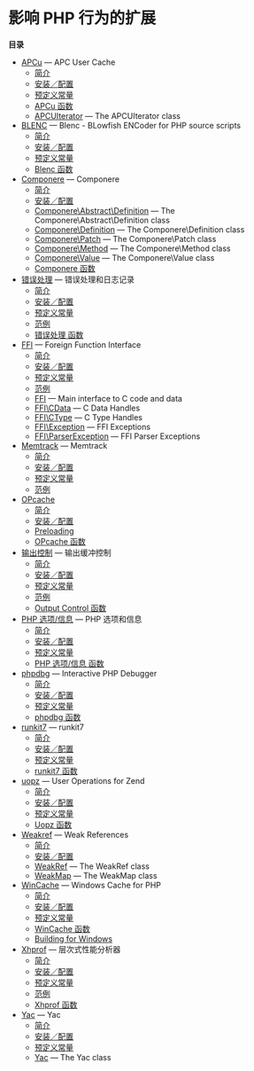 影响 PHP 行为的扩展
===================

**目录**

-   [APCu](/book/apcu.html) — APC User Cache
    -   [简介](/intro/apcu.html)
    -   [安装／配置](/apcu/setup.html)
    -   [预定义常量](/apcu/constants.html)
    -   [APCu 函数](/ref/apcu.html)
    -   [APCUIterator](/class/apcuiterator.html) — The APCUIterator
        class
-   [BLENC](/book/blenc.html) — Blenc - BLowfish ENCoder for PHP source
    scripts
    -   [简介](/intro/blenc.html)
    -   [安装／配置](/blenc/setup.html)
    -   [预定义常量](/blenc/constants.html)
    -   [Blenc 函数](/ref/blenc.html)
-   [Componere](/book/componere.html) — Componere
    -   [简介](/intro/componere.html)
    -   [安装／配置](/componere/setup.html)
    -   [Componere\\Abstract\\Definition](/class/componere-abstract-definition.html)
        — The Componere\\Abstract\\Definition class
    -   [Componere\\Definition](/class/componere-definition.html) — The
        Componere\\Definition class
    -   [Componere\\Patch](/class/componere-patch.html) — The
        Componere\\Patch class
    -   [Componere\\Method](/class/componere-method.html) — The
        Componere\\Method class
    -   [Componere\\Value](/class/componere-value.html) — The
        Componere\\Value class
    -   [Componere 函数](/reference/componere.html)
-   [错误处理](/book/errorfunc.html) — 错误处理和日志记录
    -   [简介](/intro/errorfunc.html)
    -   [安装／配置](/errorfunc/setup.html)
    -   [预定义常量](/errorfunc/constants.html)
    -   [范例](/errorfunc/examples.html)
    -   [错误处理 函数](/ref/errorfunc.html)
-   [FFI](/book/ffi.html) — Foreign Function Interface
    -   [简介](/intro/ffi.html)
    -   [安装／配置](/ffi/setup.html)
    -   [预定义常量](/ffi/constants.html)
    -   [范例](/ffi/examples.html)
    -   [FFI](/class/ffi.html) — Main interface to C code and data
    -   [FFI\\CData](/class/ffi-cdata.html) — C Data Handles
    -   [FFI\\CType](/class/ffi-ctype.html) — C Type Handles
    -   [FFI\\Exception](/class/ffi-exception.html) — FFI Exceptions
    -   [FFI\\ParserException](/class/ffi-parserexception.html) — FFI
        Parser Exceptions
-   [Memtrack](/book/memtrack.html) — Memtrack
    -   [简介](/intro/memtrack.html)
    -   [安装／配置](/memtrack/setup.html)
    -   [预定义常量](/memtrack/constants.html)
    -   [范例](/memtrack/examples.html)
-   [OPcache](/book/opcache.html)
    -   [简介](/intro/opcache.html)
    -   [安装／配置](/opcache/setup.html)
    -   [Preloading](/opcache/preloading.html)
    -   [OPcache 函数](/ref/opcache.html)
-   [输出控制](/book/outcontrol.html) — 输出缓冲控制
    -   [简介](/intro/outcontrol.html)
    -   [安装／配置](/outcontrol/setup.html)
    -   [预定义常量](/outcontrol/constants.html)
    -   [范例](/outcontrol/examples.html)
    -   [Output Control 函数](/ref/outcontrol.html)
-   [PHP 选项/信息](/book/info.html) — PHP 选项和信息
    -   [简介](/intro/info.html)
    -   [安装／配置](/info/setup.html)
    -   [预定义常量](/info/constants.html)
    -   [PHP 选项/信息 函数](/ref/info.html)
-   [phpdbg](/book/phpdbg.html) — Interactive PHP Debugger
    -   [简介](/intro/phpdbg.html)
    -   [安装／配置](/phpdbg/setup.html)
    -   [预定义常量](/phpdbg/constants.html)
    -   [phpdbg 函数](/ref/phpdbg.html)
-   [runkit7](/book/runkit7.html) — runkit7
    -   [简介](/intro/runkit7.html)
    -   [安装／配置](/runkit7/setup.html)
    -   [预定义常量](/runkit7/constants.html)
    -   [runkit7 函数](/ref/runkit7.html)
-   [uopz](/book/uopz.html) — User Operations for Zend
    -   [简介](/intro/uopz.html)
    -   [安装／配置](/uopz/setup.html)
    -   [预定义常量](/uopz/constants.html)
    -   [Uopz 函数](/ref/uopz.html)
-   [Weakref](/book/weakref.html) — Weak References
    -   [简介](/intro/weakref.html)
    -   [安装／配置](/weakref/setup.html)
    -   [WeakRef](/class/weakref.html) — The WeakRef class
    -   [WeakMap](/class/weakmap.html) — The WeakMap class
-   [WinCache](/book/wincache.html) — Windows Cache for PHP
    -   [简介](/intro/wincache.html)
    -   [安装／配置](/wincache/setup.html)
    -   [预定义常量](/wincache/constants.html)
    -   [WinCache 函数](/ref/wincache.html)
    -   [Building for Windows](/wincache/win32build.html)
-   [Xhprof](/book/xhprof.html) — 层次式性能分析器
    -   [简介](/intro/xhprof.html)
    -   [安装／配置](/xhprof/setup.html)
    -   [预定义常量](/xhprof/constants.html)
    -   [范例](/xhprof/examples.html)
    -   [Xhprof 函数](/ref/xhprof.html)
-   [Yac](/book/yac.html) — Yac
    -   [简介](/intro/yac.html)
    -   [安装／配置](/yac/setup.html)
    -   [预定义常量](/yac/constants.html)
    -   [Yac](/class/yac.html) — The Yac class
